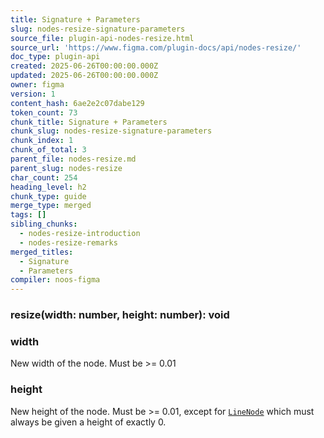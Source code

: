 ```yaml
---
title: Signature + Parameters
slug: nodes-resize-signature-parameters
source_file: plugin-api-nodes-resize.html
source_url: 'https://www.figma.com/plugin-docs/api/nodes-resize/'
doc_type: plugin-api
created: 2025-06-26T00:00:00.000Z
updated: 2025-06-26T00:00:00.000Z
owner: figma
version: 1
content_hash: 6ae2e2c07dabe129
token_count: 73
chunk_title: Signature + Parameters
chunk_slug: nodes-resize-signature-parameters
chunk_index: 1
chunk_of_total: 3
parent_file: nodes-resize.md
parent_slug: nodes-resize
char_count: 254
heading_level: h2
chunk_type: guide
merge_type: merged
tags: []
sibling_chunks:
  - nodes-resize-introduction
  - nodes-resize-remarks
merged_titles:
  - Signature
  - Parameters
compiler: noos-figma
---
```


### resize(width: number, height: number): void

### width

New width of the node. Must be >= 0.01

### height

New height of the node. Must be >= 0.01, except for [`LineNode`](/plugin-docs/api/LineNode/) which must always be given a height of exactly 0.
